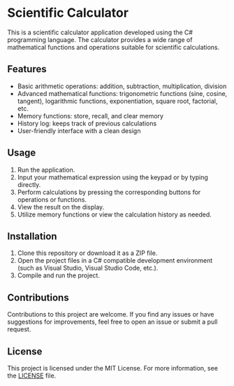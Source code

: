 # Scientific Calculator

This is a scientific calculator application developed using the C# programming language. The calculator provides a wide range of mathematical functions and operations suitable for scientific calculations.

## Features

- Basic arithmetic operations: addition, subtraction, multiplication, division
- Advanced mathematical functions: trigonometric functions (sine, cosine, tangent), logarithmic functions, exponentiation, square root, factorial, etc.
- Memory functions: store, recall, and clear memory
- History log: keeps track of previous calculations
- User-friendly interface with a clean design

## Usage

1. Run the application.
2. Input your mathematical expression using the keypad or by typing directly.
3. Perform calculations by pressing the corresponding buttons for operations or functions.
4. View the result on the display.
5. Utilize memory functions or view the calculation history as needed.

## Installation

1. Clone this repository or download it as a ZIP file.
2. Open the project files in a C# compatible development environment (such as Visual Studio, Visual Studio Code, etc.).
3. Compile and run the project.

## Contributions

Contributions to this project are welcome. If you find any issues or have suggestions for improvements, feel free to open an issue or submit a pull request.

## License

This project is licensed under the MIT License. For more information, see the [LICENSE](LICENSE) file.
